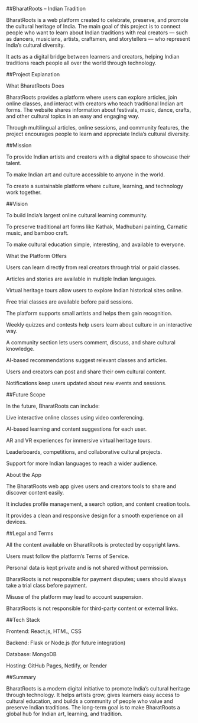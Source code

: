 ##BharatRoots – Indian Tradition

BharatRoots is a web platform created to celebrate, preserve, and promote the cultural heritage of India.
The main goal of this project is to connect people who want to learn about Indian traditions with real creators — such as dancers, musicians, artists, craftsmen, and storytellers — who represent India’s cultural diversity.

It acts as a digital bridge between learners and creators, helping Indian traditions reach people all over the world through technology.

##Project Explanation

What BharatRoots Does

BharatRoots provides a platform where users can explore articles, join online classes, and interact with creators who teach traditional Indian art forms.
The website shares information about festivals, music, dance, crafts, and other cultural topics in an easy and engaging way.

Through multilingual articles, online sessions, and community features, the project encourages people to learn and appreciate India’s cultural diversity.

##Mission

To provide Indian artists and creators with a digital space to showcase their talent.

To make Indian art and culture accessible to anyone in the world.

To create a sustainable platform where culture, learning, and technology work together.

##Vision

To build India’s largest online cultural learning community.

To preserve traditional art forms like Kathak, Madhubani painting, Carnatic music, and bamboo craft.

To make cultural education simple, interesting, and available to everyone.

What the Platform Offers

Users can learn directly from real creators through trial or paid classes.

Articles and stories are available in multiple Indian languages.

Virtual heritage tours allow users to explore Indian historical sites online.

Free trial classes are available before paid sessions.

The platform supports small artists and helps them gain recognition.

Weekly quizzes and contests help users learn about culture in an interactive way.

A community section lets users comment, discuss, and share cultural knowledge.

AI-based recommendations suggest relevant classes and articles.

Users and creators can post and share their own cultural content.

Notifications keep users updated about new events and sessions.

##Future Scope

In the future, BharatRoots can include:

Live interactive online classes using video conferencing.

AI-based learning and content suggestions for each user.

AR and VR experiences for immersive virtual heritage tours.

Leaderboards, competitions, and collaborative cultural projects.

Support for more Indian languages to reach a wider audience.

About the App

The BharatRoots web app gives users and creators tools to share and discover content easily.

It includes profile management, a search option, and content creation tools.

It provides a clean and responsive design for a smooth experience on all devices.

##Legal and Terms

All the content available on BharatRoots is protected by copyright laws.

Users must follow the platform’s Terms of Service.

Personal data is kept private and is not shared without permission.

BharatRoots is not responsible for payment disputes; users should always take a trial class before payment.

Misuse of the platform may lead to account suspension.

BharatRoots is not responsible for third-party content or external links.

##Tech Stack

Frontend: React.js, HTML, CSS

Backend: Flask or Node.js (for future integration)

Database: MongoDB

Hosting: GitHub Pages, Netlify, or Render

##Summary

BharatRoots is a modern digital initiative to promote India’s cultural heritage through technology.
It helps artists grow, gives learners easy access to cultural education, and builds a community of people who value and preserve Indian traditions.
The long-term goal is to make BharatRoots a global hub for Indian art, learning, and tradition.
